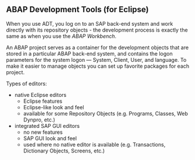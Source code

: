 ## ABAP Development Tools (for Eclipse)

When you use ADT, you log on to an SAP back-end system and work directly with its repository objects - the development process is exactly the same as when you use the *ABAP Workbench*.

An ABAP project serves as a container for the development objects that are stored in a particular ABAP back-end system, and contains the logon parameters for the system logon — System, Client, User, and language. To make it easier to manage objects you can set up favorite packages for each project.

Types of editors:
* native Eclipse editors
	* Eclipse features
	* Eclipse-like look and feel
	* available for some Repository Objects (e.g. Programs, Classes, Web Dynpro, etc.)
* integrated SAP GUI editors
	* no new features
	* SAP GUI look and feel
	* used where no native editor is available (e.g. Transactions, Dictionary Objects, Screens, etc.)
